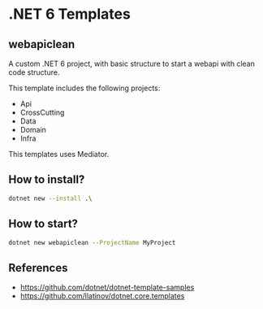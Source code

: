 # .NET 6 Templates

## webapiclean

A custom .NET 6 project, with basic structure to start a webapi with clean code structure.

This template includes the following projects:
* Api
* CrossCutting
* Data
* Domain
* Infra

This templates uses Mediator.

## How to install?

```bash
dotnet new --install .\ 
```

## How to start?

```bash
dotnet new webapiclean --ProjectName MyProject
```

## References
* https://github.com/dotnet/dotnet-template-samples
* https://github.com/llatinov/dotnet.core.templates